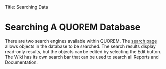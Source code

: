 Title: Searching Data
# Searching A QUOREM Database

There are two search engines available within QUOREM. The [search page](/search/) allows objects in the database to be searched. The search results display read-only results, but the objects can be edited by selecting the Edit button. The Wiki has its own search bar that can be used to search all Reports and Documentation.
